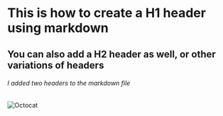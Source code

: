 # This is how to create a H1 header using markdown #
## You can also add a H2 header as well, or other variations of headers ## 




###### I added two headers to the markdown file ######

 ![Octocat](https://octodex.github.com/images/minion.png)
